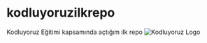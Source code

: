 # kodluyoruzilkrepo
Kodluyoruz Eğitimi kapsamında açtığım ilk repo
![Kodluyoruz Logo](https://cdn.sanity.io/images/9kdepi1d/production/65c832d202a503b15d99e628f4313782f3ef50db-300x62.png)




